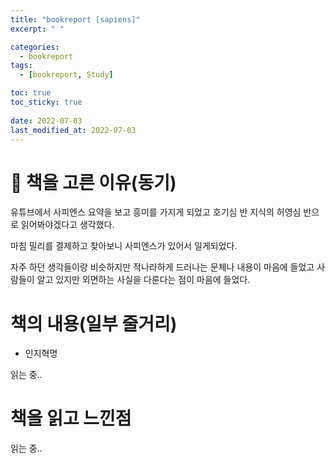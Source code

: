 ```yaml
---
title: "bookreport [sapiens]"
excerpt: " "

categories:
  - bookreport
tags:
  - [bookreport, Study]

toc: true
toc_sticky: true
 
date: 2022-07-03
last_modified_at: 2022-07-03
---
```


# 📖 책을 고른 이유(동기)

유튜브에서 사피엔스 요약을 보고 흥미를 가지게 되었고 호기심 반 지식의 허영심 반으로 읽어봐야겠다고 생각했다.  

마침 밀리를 결제하고 찾아보니 사피엔스가 있어서 일게되었다.  

자주 하던 생각들이랑 비슷하지만 적나라하게 드러나는 문체나 내용이 마음에 들었고 사람들이 알고 있지만 외면하는 사실을 다룬다는 점이 마음에 들었다.  

# 책의 내용(일부 줄거리)

- 인지혁명

읽는 중..

# 책을 읽고 느낀점

읽는 중..
